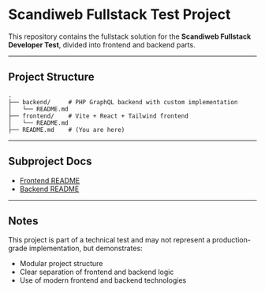 # Scandiweb Fullstack Test Project

This repository contains the fullstack solution for the **Scandiweb Fullstack Developer Test**, divided into frontend and backend parts.

---

## Project Structure

```
.
├── backend/     # PHP GraphQL backend with custom implementation
│   └── README.md
├── frontend/    # Vite + React + Tailwind frontend
│   └── README.md
├── README.md    # (You are here)
```

---

## Subproject Docs

- [Frontend README](./frontend/README.md)
- [Backend README](./backend/README.md)

---

## Notes

This project is part of a technical test and may not represent a production-grade implementation, but demonstrates:
- Modular project structure
- Clear separation of frontend and backend logic
- Use of modern frontend and backend technologies